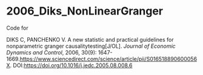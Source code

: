 # 2006_Diks_NonLinearGranger

Code for

DIKS C, PANCHENKO V. A new statistic and practical guidelines for nonparametric granger causalitytesting[J/OL]. *Journal of Economic Dynamics and Control*, 2006, 30(9): 1647-1669.https://www.sciencedirect.com/science/article/pii/S016518890600056X. DOI:https://doi.org/10.1016/j.jedc.2005.08.008.6

